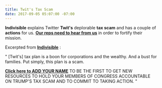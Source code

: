 ```yaml
---
title: Twit's Tax Scam
date: 2017-09-05 05:07:00 -07:00
---
```


**Indivisible** explains Twitter **Twit's** deplorable **tax scam** and has a couple of **actions** for us.  [**Our reps need to hear from us**](https://www.trumptaxscam.org/) in order to fortify their mission.  

Excerpted from [**Indivisible**](http://indivisible.org/) :

"  [Twit's] tax plan is a boon for corporations and the wealthy.  And a bust for families. Put simply, this plan is a scam.

[**Click here to ADD YOUR NAME**](https://www.trumptaxscam.org/) TO BE THE FIRST TO GET NEW RESOURCES TO HOLD YOUR MEMBERS OF CONGRESS ACCOUNTABLE ON TRUMP'S TAX SCAM AND TO COMMIT TO TAKING ACTION.  "

